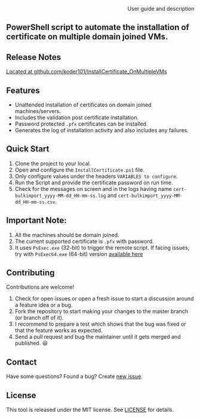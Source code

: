
<p align="right">
User guide and description
</p>

## PowerShell script to automate the installation of certificate on multiple domain joined VMs.


## Release Notes

[Located at github.com/koder101/InstallCertificate_OnMultipleVMs](https://github.com/koder101/InstallCertificate_OnMultipleVMs/)

## Features

- Unattended installation of certificates on domain joined machines/servers.  
- Includes the validation post certificate installation.
- Password protected `.pfx` certificates can be installed.
- Generates the log of installation activity and also includes any failures.


## Quick Start

1. Clone the project to your local.
2. Open and configure the `InstallCertificate.ps1` file.
3. Only configure values under the headers `VARIABLES to configure`.
4. Run the Script and provide the certificate password on run time.
5. Check for the messages on screen and in the logs having name `cert-bulkimport_yyyy-MM-dd_HH-mm-ss.log` and `cert-bulkimport_yyyy-MM-dd_HH-mm-ss.csv`.





## Important Note:

1. All the machines should be domain joined.
2. The current supported certificate is `.pfx` with password.
3. It uses `PsExec.exe` (32-bit) to trigger the remote script. If facing issues, try with `PsExec64.exe` (64-bit) version [available here](https://docs.microsoft.com/en-us/sysinternals/downloads/pstools/)


## Contributing

Contributions are welcome!

1. Check for open issues or open a fresh issue to start a discussion around a feature idea or a bug.
2. Fork the repository to start making your changes to the master branch (or branch off of it).
3. I recommend to prepare a test which shows that the bug was fixed or that the feature works as expected.
4. Send a pull request and bug the maintainer until it gets merged and published. :smiley:

## Contact

Have some questions? Found a bug? Create [new issue](https://github.com/koder101/InstallCertificate_OnMultipleVMs/issues/new).

## License

This tool is released under the MIT license. See [LICENSE](LICENSE) for details.

